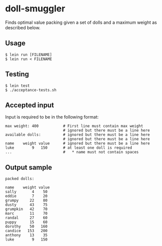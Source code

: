 # doll-smuggler

Finds optimal value packing given a set of dolls and a maximum weight
as described below.

## Usage

    $ lein run [FILENAME]
    $ lein run < FILENAME

## Testing

    $ lein test
    $ ./acceptance-tests.sh

## Accepted input

Input is required to be in the following format:

    max weight: 400           # First line must contain max weight
                              # ignored but there must be a line here
    available dolls:          # ignored but there must be a line here
                              # ignored but there must be a line here
    name    weight value      # ignored but there must be a line here
    luke        9   150       # at least one doll is required
    ...                       #   * name must not contain spaces

## Output sample

    packed dolls:

    name    weight value
    sally       4    50
    eddie       7    20
    grumpy     22    80
    dusty      43    75
    grumpkin   42    70
    marc       11    70
    randal     27    60
    puppy      15    60
    dorothy    50   160
    candice   153   200
    anthony    13    35
    luke        9   150
